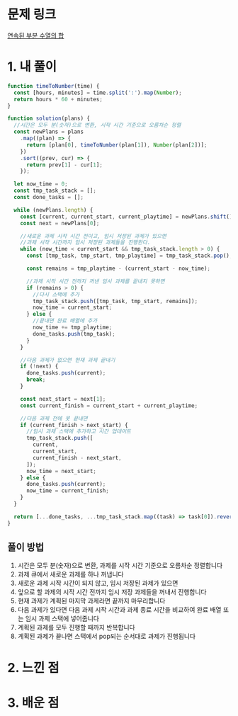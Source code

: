 # 문제 링크

[연속된 부분 수열의 합](https://school.programmers.co.kr/learn/courses/30/lessons/178870#)

# 1. 내 풀이

```js
function timeToNumber(time) {
  const [hours, minutes] = time.split(':').map(Number);
  return hours * 60 + minutes;
}

function solution(plans) {
  //시간은 모두 분(숫자)으로 변환, 시작 시간 기준으로 오름차순 정렬
  const newPlans = plans
    .map((plan) => {
      return [plan[0], timeToNumber(plan[1]), Number(plan[2])];
    })
    .sort((prev, cur) => {
      return prev[1] - cur[1];
    });

  let now_time = 0;
  const tmp_task_stack = [];
  const done_tasks = [];

  while (newPlans.length) {
    const [current, current_start, current_playtime] = newPlans.shift();
    const next = newPlans[0];

    //새로운 과제 시작 시간 전이고, 임시 저장된 과제가 있으면
    //과제 시작 시간까지 임시 저장된 과제들을 진행한다.
    while (now_time < current_start && tmp_task_stack.length > 0) {
      const [tmp_task, tmp_start, tmp_playtime] = tmp_task_stack.pop();

      const remains = tmp_playtime - (current_start - now_time);

      //과제 시작 시간 전까지 꺼낸 임시 과제를 끝내지 못하면
      if (remains > 0) {
        //다시 스택에 추가
        tmp_task_stack.push([tmp_task, tmp_start, remains]);
        now_time = current_start;
      } else {
        //끝내면 완료 배열에 추가
        now_time += tmp_playtime;
        done_tasks.push(tmp_task);
      }
    }

    //다음 과제가 없으면 현재 과제 끝내기
    if (!next) {
      done_tasks.push(current);
      break;
    }

    const next_start = next[1];
    const current_finish = current_start + current_playtime;

    //다음 과제 전에 못 끝내면
    if (current_finish > next_start) {
      //임시 과제 스택에 추가하고 시간 업데이트
      tmp_task_stack.push([
        current,
        current_start,
        current_finish - next_start,
      ]);
      now_time = next_start;
    } else {
      done_tasks.push(current);
      now_time = current_finish;
    }
  }

  return [...done_tasks, ...tmp_task_stack.map((task) => task[0]).reverse()];
}
```

## 풀이 방법

1. 시간은 모두 분(숫자)으로 변환, 과제를 시작 시간 기준으로 오름차순 정렬합니다
2. 과제 큐에서 새로운 과제를 하나 꺼냅니다
3. 새로운 과제 시작 시간이 되지 않고, 임시 저장된 과제가 있으면
4. 앞으로 할 과제의 시작 시간 전까지 임시 저장 과제들을 꺼내서 진행합니다
5. 현재 과제가 계획된 마지막 과제라면 끝까지 마무리합니다
6. 다음 과제가 있다면 다음 과제 시작 시간과 과제 종료 시간을 비교하여 완료 배열 또는 임시 과제 스택에 넣어줍니다
7. 계획된 과제를 모두 진행할 때까지 반복합니다
8. 계획된 과제가 끝나면 스택에서 pop되는 순서대로 과제가 진행됩니다

# 2. 느낀 점

# 3. 배운 점
